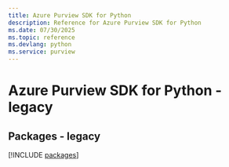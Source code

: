 ```yaml
---
title: Azure Purview SDK for Python
description: Reference for Azure Purview SDK for Python
ms.date: 07/30/2025
ms.topic: reference
ms.devlang: python
ms.service: purview
---
```

# Azure Purview SDK for Python - legacy
## Packages - legacy
[!INCLUDE [packages](purview-index.md)]